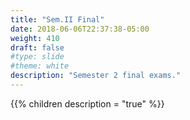 ```yaml
---
title: "Sem.II Final"
date: 2018-06-06T22:37:38-05:00
weight: 410
draft: false
#type: slide
#theme: white
description: "Semester 2 final exams."
---
```


{{% children description = "true" %}}
